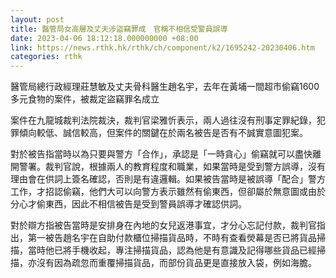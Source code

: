 ```yaml
---
layout: post
title: 醫管局女高層及丈夫涉盜竊罪成　官稱不相信受警員誤導
date: 2023-04-06 18:12:18.000000000 +08:00
link: https://news.rthk.hk/rthk/ch/component/k2/1695242-20230406.htm
categories: rthk
---
```


醫管局總行政經理莊慧敏及丈夫骨科醫生趙名宇，去年在黃埔一間超市偷竊1600多元食物的案件，被裁定盜竊罪名成立

案件在九龍城裁判法院裁決，裁判官梁雅忻表示，兩人過往沒有刑事定罪紀錄，犯罪傾向較低、誠信較高，但案件的關鍵在於兩名被告是否有不誠實意圖犯案。

對於被告指當時以為只要與警方「合作」，承認是「一時貪心」偷竊就可以盡快離開警署。裁判官說，根據兩人的教育程度和職業，如果當時是受到警方誤導，沒有理由會在供詞上簽名確認，否則是有違邏輯。如果被告當時是被誤導「配合」警方工作，才招認偷竊，他們大可以向警方表示雖然有偷東西，但卻屬於無意圖或由於分心才偷東西，因此不相信被告是受到警員誤導才確認供詞。

對於辯方指被告當時是安排身在內地的女兒返港事宜，才分心忘記付款，裁判官指出，第一被告趙名宇在自助付款櫃位掃描貨品時，不時有查看熒幕是否已將貨品掃描，當時他已將手機收起，專注掃描貨品，認為他是有意識及記得哪些貨品已經掃描，亦沒有因為疏忽而重覆掃描貨品，而部份貨品更是直接放入袋，例如海膽。
